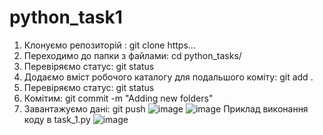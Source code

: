 # python_task1
1. Клонуємо репозиторій : git clone https...
2. Переходимо до папки з файлами: cd python_tasks/
3. Перевіряємо статус: git status
4. Додаємо вміст робочого каталогу для подальшого коміту: git add .
5. Перевіряємо статус: git status
6. Комітим: git commit -m "Adding new folders"
7. Завантажуємо дані: git push
![image](https://user-images.githubusercontent.com/85631158/122174700-99244880-ce8b-11eb-964a-12b5cc57955a.png)
![image](https://user-images.githubusercontent.com/85631158/122174712-9c1f3900-ce8b-11eb-8880-9f398daa3aa3.png)
Приклад виконання коду в task_1.py
![image](https://user-images.githubusercontent.com/85631158/122176189-01bff500-ce8d-11eb-9136-85bab27cb06f.png)


